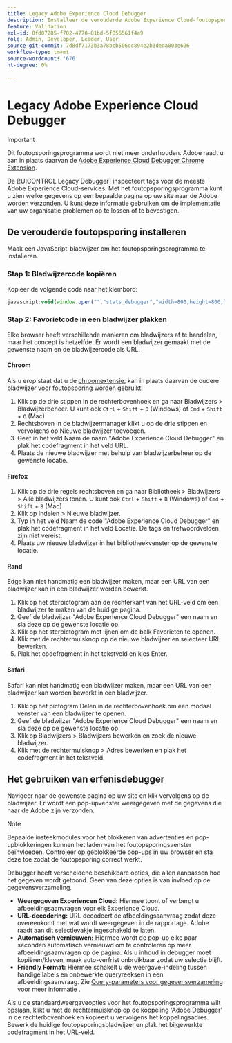 ```yaml
---
title: Legacy Adobe Experience Cloud Debugger
description: Installeer de verouderde Adobe Experience Cloud-foutopsporing. Deze debugger inspecteert markeringen voor Analytics, Doel, Advertising Cloud, de Dienst van de Identiteit, en de markeringen van de Inzameling van Gegevens.
feature: Validation
exl-id: 8fd07285-f702-4770-81bd-5f856561f4a9
role: Admin, Developer, Leader, User
source-git-commit: 7d8df7173b3a78bcb506cc894e2b3deda003e696
workflow-type: tm+mt
source-wordcount: '676'
ht-degree: 0%

---
```


# Legacy Adobe Experience Cloud Debugger

>[!IMPORTANT]
>
>Dit foutopsporingsprogramma wordt niet meer onderhouden. Adobe raadt u aan in plaats daarvan de [Adobe Experience Cloud Debugger Chrome Extension](https://experienceleague.adobe.com/docs/debugger/using/experience-cloud-debugger.html?lang=nl-NL).

De [!UICONTROL Legacy Debugger] inspecteert tags voor de meeste Adobe Experience Cloud-services. Met het foutopsporingsprogramma kunt u zien welke gegevens op een bepaalde pagina op uw site naar de Adobe worden verzonden. U kunt deze informatie gebruiken om de implementatie van uw organisatie problemen op te lossen of te bevestigen.

## De verouderde foutopsporing installeren

Maak een JavaScript-bladwijzer om het foutopsporingsprogramma te installeren.

### Stap 1: Bladwijzercode kopiëren

Kopieer de volgende code naar het klembord:

```JavaScript
javascript:void(window.open("","stats_debugger","width=800,height=800,location=0,menubar=0,status=1,toolbar=0,resizable=1,scrollbars=1").document.write("<script language=\"JavaScript\" id=dbg src=\"https://www.adobetag.com/d1/digitalpulsedebugger/live/DPD.js\"></"+"script>"+"<script language=\"JavaScript\">window.focus();</script>"));
```

### Stap 2: Favorietcode in een bladwijzer plakken

Elke browser heeft verschillende manieren om bladwijzers af te handelen, maar het concept is hetzelfde. Er wordt een bladwijzer gemaakt met de gewenste naam en de bladwijzercode als URL.

#### Chroom

Als u erop staat dat u de [chroomextensie](https://experienceleague.adobe.com/docs/debugger/using/experience-cloud-debugger.html?lang=nl-NL), kan in plaats daarvan de oudere bladwijzer voor foutopsporing worden gebruikt.

1. Klik op de drie stippen in de rechterbovenhoek en ga naar Bladwijzers > Bladwijzerbeheer. U kunt ook `Ctrl` + `Shift` + `O` (Windows) of `Cmd` + `Shift` + `O` (Mac)
2. Rechtsboven in de bladwijzermanager klikt u op de drie stippen en vervolgens op Nieuwe bladwijzer toevoegen.
3. Geef in het veld Naam de naam &quot;Adobe Experience Cloud Debugger&quot; en plak het codefragment in het veld URL.
4. Plaats de nieuwe bladwijzer met behulp van bladwijzerbeheer op de gewenste locatie.

#### Firefox

1. Klik op de drie regels rechtsboven en ga naar Bibliotheek > Bladwijzers > Alle bladwijzers tonen. U kunt ook `Ctrl` + `Shift` + `B` (Windows) of `Cmd` + `Shift` + `B` (Mac)
2. Klik op Indelen > Nieuwe bladwijzer.
3. Typ in het veld Naam de code &quot;Adobe Experience Cloud Debugger&quot; en plak het codefragment in het veld Locatie. De tags en trefwoordvelden zijn niet vereist.
4. Plaats uw nieuwe bladwijzer in het bibliotheekvenster op de gewenste locatie.

#### Rand

Edge kan niet handmatig een bladwijzer maken, maar een URL van een bladwijzer kan in een bladwijzer worden bewerkt.

1. Klik op het sterpictogram aan de rechterkant van het URL-veld om een bladwijzer te maken van de huidige pagina.
2. Geef de bladwijzer &quot;Adobe Experience Cloud Debugger&quot; een naam en sla deze op de gewenste locatie op.
3. Klik op het sterpictogram met lijnen om de balk Favorieten te openen.
4. Klik met de rechtermuisknop op de nieuwe bladwijzer en selecteer URL bewerken.
5. Plak het codefragment in het tekstveld en kies Enter.

#### Safari

Safari kan niet handmatig een bladwijzer maken, maar een URL van een bladwijzer kan worden bewerkt in een bladwijzer.

1. Klik op het pictogram Delen in de rechterbovenhoek om een modaal venster van een bladwijzer te openen.
2. Geef de bladwijzer &quot;Adobe Experience Cloud Debugger&quot; een naam en sla deze op de gewenste locatie op.
3. Klik op Bladwijzers > Bladwijzers bewerken en zoek de nieuwe bladwijzer.
4. Klik met de rechtermuisknop > Adres bewerken en plak het codefragment in het tekstveld.

## Het gebruiken van erfenisdebugger

Navigeer naar de gewenste pagina op uw site en klik vervolgens op de bladwijzer. Er wordt een pop-upvenster weergegeven met de gegevens die naar de Adobe zijn verzonden.

>[!NOTE]
>
>Bepaalde insteekmodules voor het blokkeren van advertenties en pop-upblokkeringen kunnen het laden van het foutopsporingsvenster beïnvloeden. Controleer op geblokkeerde pop-ups in uw browser en sta deze toe zodat de foutopsporing correct werkt.

Debugger heeft verscheidene beschikbare opties, die allen aanpassen hoe het gegeven wordt getoond. Geen van deze opties is van invloed op de gegevensverzameling.

* **Weergegeven Experiencen Cloud:** Hiermee toont of verbergt u afbeeldingsaanvragen voor elk Experience Cloud.
* **URL-decodering:** URL decodeert de afbeeldingsaanvraag zodat deze overeenkomt met wat wordt weergegeven in de rapportage. Adobe raadt aan dit selectievakje ingeschakeld te laten.
* **Automatisch vernieuwen:** Hiermee wordt de pop-up elke paar seconden automatisch vernieuwd om te controleren op meer afbeeldingsaanvragen op de pagina. Als u inhoud in debugger moet kopiëren/kleven, maak auto-verfrist onbruikbaar zodat uw selectie blijft.
* **Friendly Format:** Hiermee schakelt u de weergave-indeling tussen handige labels en onbewerkte queryreeksen in een afbeeldingsaanvraag. Zie [Query-parameters voor gegevensverzameling](query-parameters.md) voor meer informatie .

Als u de standaardweergaveopties voor het foutopsporingsprogramma wilt opslaan, klikt u met de rechtermuisknop op de koppeling &#39;Adobe Debugger&#39; in de rechterbovenhoek en kopieert u vervolgens het koppelingsadres. Bewerk de huidige foutopsporingsbladwijzer en plak het bijgewerkte codefragment in het URL-veld.
